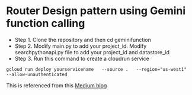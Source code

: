 # Router Design pattern using Gemini function calling

+ Step 1. Clone the repository and then cd geminifunction
+ Step 2. Modify main.py to add your project_id. Modify searchpythonapi.py file to add your project_id and datastore_id
+ Step 3. Run this command to create a cloudrun service

`gcloud run deploy yourservicename   --source .   --region="us-west1"   --allow-unauthenticated`

This is referenced from this [Medium blog](https://medium.com/@pratap.ram/routing-design-pattern-using-gemini-function-calling-on-vertex-ai-9a5ab2c518a5)

